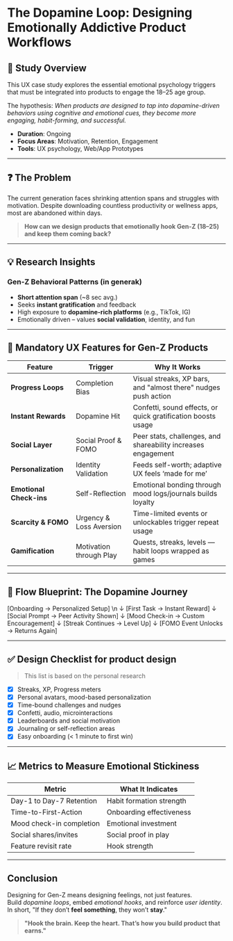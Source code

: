 # The Dopamine Loop: Designing Emotionally Addictive Product Workflows

## 📘 Study Overview

This UX case study explores the essential emotional psychology triggers that must be integrated into products to engage the 18–25 age group.  

The hypothesis: *When products are designed to tap into dopamine-driven behaviors using cognitive and emotional cues, they become more engaging, habit-forming, and successful.*

- **Duration**: Ongoing 
- **Focus Areas**: Motivation, Retention, Engagement  
- **Tools**: UX psychology, Web/App Prototypes

---

## ❓ The Problem

The current generation faces shrinking attention spans and struggles with motivation. Despite downloading countless productivity or wellness apps, most are abandoned within days.

> **How can we design products that emotionally hook Gen-Z (18–25) and keep them coming back?**

---

## 💡 Research Insights

### Gen-Z Behavioral Patterns (in generak)

- **Short attention span** (~8 sec avg.)
- Seeks **instant gratification** and feedback
- High exposure to **dopamine-rich platforms** (e.g., TikTok, IG)
- Emotionally driven – values **social validation**, identity, and fun

---

## 📲 Mandatory UX Features for Gen-Z Products

| Feature | Trigger | Why It Works |
|--------|--------|--------------|
| **Progress Loops** | Completion Bias | Visual streaks, XP bars, and "almost there" nudges push action |
| **Instant Rewards** | Dopamine Hit | Confetti, sound effects, or quick gratification boosts usage |
| **Social Layer** | Social Proof & FOMO | Peer stats, challenges, and shareability increases engagement |
| **Personalization** | Identity Validation | Feeds self-worth; adaptive UX feels ‘made for me’ |
| **Emotional Check-ins** | Self-Reflection | Emotional bonding through mood logs/journals builds loyalty |
| **Scarcity & FOMO** | Urgency & Loss Aversion | Time-limited events or unlockables trigger repeat usage |
| **Gamification** | Motivation through Play | Quests, streaks, levels — habit loops wrapped as games |

---

## 🧬 Flow Blueprint: The Dopamine Journey

[Onboarding → Personalized Setup] \n
↓
[First Task → Instant Reward]
↓
[Social Prompt → Peer Activity Shown]
↓
[Mood Check-in → Custom Encouragement]
↓
[Streak Continues → Level Up]
↓
[FOMO Event Unlocks → Returns Again]

---

## ✅ Design Checklist for product design 
> This list is based on the personal research

- [x] Streaks, XP, Progress meters  
- [x] Personal avatars, mood-based personalization  
- [x] Time-bound challenges and nudges  
- [x] Confetti, audio, microinteractions  
- [x] Leaderboards and social motivation  
- [x] Journaling or self-reflection areas  
- [x] Easy onboarding (< 1 minute to first win)

---

## 📈 Metrics to Measure Emotional Stickiness

| Metric | What It Indicates |
|--------|------------------|
| Day-1 to Day-7 Retention | Habit formation strength |
| Time-to-First-Action | Onboarding effectiveness |
| Mood check-in completion | Emotional investment |
| Social shares/invites | Social proof in play |
| Feature revisit rate | Hook strength |

---

## Conclusion

Designing for Gen-Z means designing feelings, not just features.  
Build *dopamine loops*, embed *emotional hooks*, and reinforce *user identity*.  
In short, "If they don’t **feel something**, they won’t **stay**."

> **"Hook the brain. Keep the heart. That’s how you build product that earns."**



